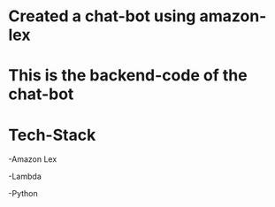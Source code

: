 # Created a chat-bot using amazon-lex

# This is the backend-code of the chat-bot

# Tech-Stack

-Amazon Lex

-Lambda

-Python
